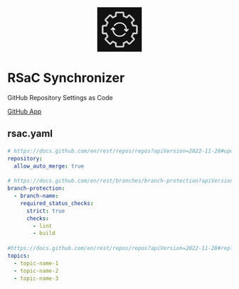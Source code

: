 <div align="center">
<img src="./assets/logo.png" width="100px" />
</div>

# RSaC Synchronizer

GitHub Repository Settings as Code

[GitHub App](https://github.com/apps/rsac-synchronizer)

## rsac.yaml

```yml
# https://docs.github.com/en/rest/repos/repos?apiVersion=2022-11-28#update-a-repository
repository:
  allow_auto_merge: true

# https://docs.github.com/en/rest/branches/branch-protection?apiVersion=2022-11-28#update-branch-protection
branch-protection:
  - branch-name:
    required_status_checks:
      strict: true
      checks:
        - lint
        - build

#https://docs.github.com/en/rest/repos/repos?apiVersion=2022-11-28#replace-all-repository-topics
topics:
  - topic-name-1
  - topic-name-2
  - topic-name-3
```
